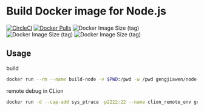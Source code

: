 # Build Docker image for Node.js
[![CircleCI](https://circleci.com/gh/gengjiawen/node-build.svg?style=svg)](https://circleci.com/gh/gengjiawen/node-build)
[![Docker Pulls](https://img.shields.io/docker/pulls/gengjiawen/node-build)](https://hub.docker.com/r/gengjiawen/node-build)
![Docker Image Size (tag)](https://img.shields.io/docker/image-size/gengjiawen/node-build/latest?label=latest)
![Docker Image Size (tag)](https://img.shields.io/docker/image-size/gengjiawen/node-build/source?label=source)
![Docker Image Size (tag)](https://img.shields.io/docker/image-size/gengjiawen/node-build/chrome?label=chrome)

## Usage
build
```bash
docker run --rm --name build-node -v $PWD:/pwd -w /pwd gengjiawen/node-build bash -c "./configure && make -j4"
```

remote debug in CLion
```bash
docker run -d --cap-add sys_ptrace -p2222:22 --name clion_remote_env gengjiawen/node-build:remote
```

